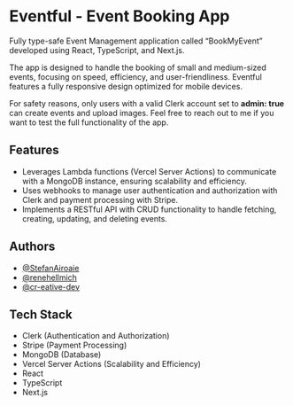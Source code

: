 # Eventful - Event Booking App

Fully type-safe Event Management application called “BookMyEvent” developed using React, TypeScript, and Next.js.

The app is designed to handle the booking of small and medium-sized events, focusing on speed, efficiency, and user-friendliness. Eventful features a fully responsive design optimized for mobile devices.

For safety reasons, only users with a valid Clerk account set to **admin: true** can create events and upload images. Feel free to reach out to me if you want to test the full functionality of the app.

## Features

- Leverages Lambda functions (Vercel Server Actions) to communicate with a MongoDB instance, ensuring scalability and efficiency.
- Uses webhooks to manage user authentication and authorization with Clerk and payment processing with Stripe.
- Implements a RESTful API with CRUD functionality to handle fetching, creating, updating, and deleting events.

## Authors

- [@StefanAiroaie](https://github.com/StefanAiroaie)
- [@renehellmich](https://github.com/renehellmich)
- [@cr-eative-dev](https://github.com/cr-eative-dev)


## Tech Stack

- Clerk (Authentication and Authorization)
- Stripe (Payment Processing)
- MongoDB (Database)
- Vercel Server Actions (Scalability and Efficiency)
- React
- TypeScript
- Next.js
